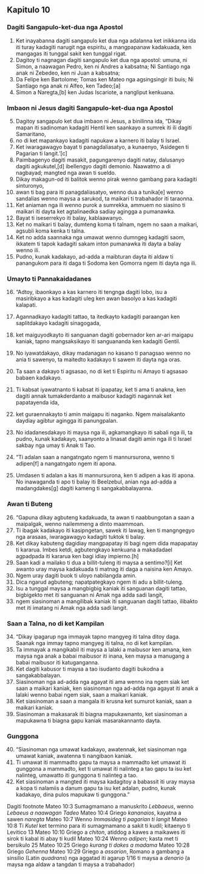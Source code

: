 Kapitulo 10
-----------

### Dagiti Sangapulo-ket-dua nga Apostol

1. Ket inayabanna dagiti sangapulo ket dua nga adalanna ket inikkanna ida iti turay kadagiti narugit nga espiritu, a mangpapanaw kadakuada, ken mangagas iti tunggal sakit ken tunggal rigat.
2. Dagitoy ti nagnagan dagiti sangapulo ket dua nga apostol: umuna, ni Simon, a naawagan Pedro, ken ni Andres a kabsatna; Ni Santiago nga anak ni Zebedeo, ken ni Juan a kabsatna;
3. Da Felipe ken Bartolome; Tomas ken Mateo nga agsingsingir iti buis; Ni Santiago nga anak ni Alfeo, ken Tadeo;[a]
4. Simon a Naregta,[b] ken Judas Iscariote, a nangliput kenkuana.

### Imbaon ni Jesus dagiti Sangapulo-ket-dua nga Apostol

5. Dagitoy sangapulo ket dua imbaon ni Jesus, a binilinna ida, “Dikay mapan iti sadinoman kadagiti Hentil ken saankayo a sumrek iti ili dagiti Samaritano,
6. no di ket mapankayo kadagiti napukaw a karnero iti balay ti Israel.
7. Ket iwaragawagyo bayat ti panagdaliasatyo, a kunaenyo, ‘Asidegen ti Pagarian ti langit.’[c]
8. Paimbagenyo dagiti masakit, pagungarenyo dagiti natay, dalusanyo dagiti agkukutel,[d] ibellengyo dagiti demonio. Naawatmo a di nagbayad; mangted nga awan ti sueldo.
9. Dikay makagun-od iti balitok wenno pirak wenno gambang para kadagiti sinturonyo,
10. awan ti bag para iti panagdaliasatyo, wenno dua a tunika[e] wenno sandalias wenno maysa a sarukod, ta maikari ti trabahador iti taraonna.
11. Ket aniaman nga ili wenno purok a sumrekka, ammuem no siasino ti maikari iti dayta ket agtalinaedka sadiay agingga a pumanawka.
12. Bayat ti iseserrekyo iti balay, kablaawanyo.
13. Ket no maikari ti balay, dumteng koma ti talnam, ngem no saan a maikari, agsubli koma kenka ti talna.
14. Ket no adda saannaka nga umawat wenno dumngeg kadagiti saom, ikkatem ti tapok kadagiti sakam inton pumanawka iti dayta a balay wenno ili.
15. Pudno, kunak kadakayo, ad-adda a maibturan dayta iti aldaw ti panangukom para iti daga ti Sodoma ken Gomorra ngem iti dayta nga ili.

### Umayto ti Pannakaidadanes

16. “Adtoy, ibaonkayo a kas karnero iti tengnga dagiti lobo, isu a masiribkayo a kas kadagiti uleg ken awan basolyo a kas kadagiti kalapati.
17. Agannadkayo kadagiti tattao, ta itedkayto kadagiti paraangan ken saplitdakayo kadagiti sinagogada,
18. ket maiguyodkayto iti sanguanan dagiti gobernador ken ar-ari maigapu kaniak, tapno mangsaksikayo iti sanguananda ken kadagiti Gentil.
19. No iyawatdakayo, dikay madanagan no kasano ti panagsao wenno no ania ti sawenyo, ta maitedto kadakayo ti sawem iti dayta nga oras.
20. Ta saan a dakayo ti agsasao, no di ket ti Espiritu ni Amayo ti agsasao babaen kadakayo.
21. Ti kabsat iyawatnanto ti kabsat iti ipapatay, ket ti ama ti anakna, ken dagiti annak tumakderdanto a maibusor kadagiti nagannak ket papatayenda ida,
22. ket guraennakayto ti amin maigapu iti naganko. Ngem maisalakanto daydiay agibtur agingga iti panungpalan.
23. No idadanesdakayo iti maysa nga ili, agkamangkayo iti sabali nga ili, ta pudno, kunak kadakayo, saanyonto a linasat dagiti amin nga ili ti Israel sakbay nga umay ti Anak ti Tao.

24. “Ti adalan saan a nangatngato ngem ti mannursurona, wenno ti adipen[f] a nangatngato ngem iti apona.
25. Umdasen ti adalan a kas iti mannursurona, ken ti adipen a kas iti apona. No inawaganda ti apo ti balay iti Beelzebul, anian nga ad-adda a madangdakes[g] dagiti kameng ti sangakabbalayanna.

### Awan ti Buteng

26. “Gapuna dikay agbuteng kadakuada, ta awan ti naabbungotan a saan a maipalgak, wenno nailemmeng a dinto maammoan.
27. Ti ibagak kadakayo iti kasipngetan, sawek iti lawag, ken ti mangngegyo nga arasaas, iwaragawagyo kadagiti tuktok ti balay.
28. Ket dikay kabuteng dagidiay mangpapatay iti bagi ngem dida mapapatay ti kararua. Imbes ketdi, agbutengkayo kenkuana a makadadael agpadpada iti kararua ken bagi idiay impierno.[h]
29. Saan kadi a mailako ti dua a billit-tuleng iti maysa a sentimo?[i] Ket awanto uray maysa kadakuada ti matnag iti daga a naisina ken Amayo.
30. Ngem uray dagiti buok ti uloyo nabilangda amin.
31. Dica ngarud agbuteng; napatpategkayo ngem iti adu a billit-tuleng.
32. Isu a tunggal maysa a mangbigbig kaniak iti sanguanan dagiti tattao, bigbigekto met iti sanguanan ni Amak nga adda sadi langit,
33. ngem siasinoman a mangilibak kaniak iti sanguanan dagiti tattao, ilibakto met iti imatang ni Amak nga adda sadi langit.

### Saan a Talna, no di ket Kampilan

34. “Dikay ipagarup nga immayak tapno mangyeg iti talna ditoy daga. Saanak nga immay tapno mangyeg iti talna, no di ket kampilan.
35. Ta immayak a mangikabil iti maysa a lalaki a maibusor ken amana, ken maysa nga anak a babai maibusor iti inana, ken maysa a manugang a babai maibusor iti katuganganna.
36. Ket dagiti kabusor ti maysa a tao isudanto dagiti bukodna a sangakabbalayan.
37. Siasinoman nga ad-adda nga agayat iti ama wenno ina ngem siak ket saan a maikari kaniak, ken siasinoman nga ad-adda nga agayat iti anak a lalaki wenno babai ngem siak, saan a maikari kaniak.
38. Ket siasinoman a saan a mangala iti krusna ket sumurot kaniak, saan a maikari kaniak.
39. Siasinoman a makasarak iti biagna mapukawnanto, ket siasinoman a mapukawna ti biagna gapu kaniak masarakannanto dayta.

### Gunggona

40. “Siasinoman nga umawat kadakayo, awatennak, ket siasinoman nga umawat kaniak, awatenna ti nangibaon kaniak.
41. Ti umawat iti mammadto gapu ta maysa a mammadto ket umawat iti gunggona a mammadto, ket ti umawat iti nalinteg a tao gapu ta isu ket nalinteg, umawatto iti gunggona ti nalinteg a tao.
42. Ket siasinoman a mangted iti maysa kadagitoy a babassit iti uray maysa a kopa ti nalamiis a danum gapu ta isu ket adalan, pudno, kunak kadakayo, dina pulos mapukaw ti gunggona.”

Dagiti footnote
Mateo 10:3 Sumagmamano a manuskrito *Lebbaeus*, wenno *Lebaeus a naawagan Tadeo*
Mateo 10:4 Griego *kananaios*, kayatna a sawen *naregta*
Mateo 10:7 Wenno *Immasideg ti pagarian ti langit*
Mateo 10:8 Ti *Kutel* ket termino para iti sumagmamano a sakit ti kudil; kitaenyo ti Levitico 13
Mateo 10:10 Griego a *chiton*, atiddog a kawes a maikawes iti sirok ti kabal iti abay ti kudil
Mateo 10:24 Wenno *adipen*; kasta met ti bersikulo 25
Mateo 10:25 Griego *kurang ti dakes a madama*
Mateo 10:28 Griego *Gehenna*
Mateo 10:29 Griego a *assarion*, Romano a gambang a sinsilio (Latin *quadrans*) nga aggatad iti agarup 1/16 ti maysa a *denario* (a maysa nga aldaw a tangdan ti maysa a trabahador)